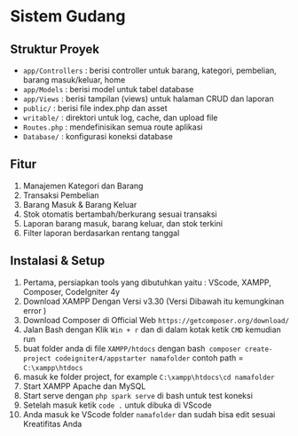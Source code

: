 # Sistem Gudang

## Struktur Proyek
- `app/Controllers` : berisi controller untuk barang, kategori, pembelian, barang masuk/keluar, home
- `app/Models` : berisi model untuk tabel database
- `app/Views` : berisi tampilan (views) untuk halaman CRUD dan laporan
- `public/` : berisi file index.php dan asset
- `writable/` : direktori untuk log, cache, dan upload file
- `Routes.php` : mendefinisikan semua route aplikasi
- `Database/` : konfigurasi koneksi database

## Fitur
1. Manajemen Kategori dan Barang
2. Transaksi Pembelian
3. Barang Masuk & Barang Keluar
4. Stok otomatis bertambah/berkurang sesuai transaksi
5. Laporan barang masuk, barang keluar, dan stok terkini
6. Filter laporan berdasarkan rentang tanggal

## Instalasi & Setup
1.  Pertama, persiapkan tools yang dibutuhkan yaitu : VScode, XAMPP, Composer, CodeIgniter 4y
2. Download XAMPP Dengan Versi v3.30 (Versi Dibawah itu kemungkinan error )
3. Download Composer di Official Web `https://getcomposer.org/download/`
4. Jalan Bash dengan Klik `Win + r` dan di dalam kotak ketik `CMD` kemudian run
5. buat folder anda di file `XAMPP/htdocs` dengan bash` composer create-project codeigniter4/appstarter namafolder` contoh path = `C:\xampp\htdocs`
6. masuk ke folder project, for example `C:\xampp\htdocs\cd namafolder`
7. Start XAMPP Apache dan MySQL
8. Start serve dengan `php spark serve` di bash untuk test koneksi
9. Setelah masuk ketik `code .` untuk dibuka di VScode
10. Anda masuk ke VScode folder `namafolder` dan sudah bisa edit sesuai Kreatifitas Anda
